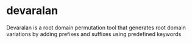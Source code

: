 # devaralan
Devaralan is a root domain permutation tool that generates root domain variations by adding prefixes and suffixes using predefined keywords
